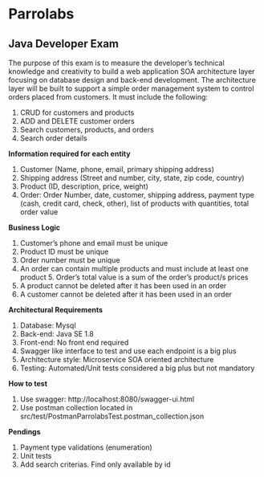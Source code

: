 # Parrolabs
## Java Developer Exam 

The purpose of this exam is to measure the developer’s technical knowledge and creativity to  build a web application SOA architecture layer focusing on database design and back-end  development. 
The architecture layer will be built to support a simple order management system to control  orders placed from customers. It must include the following: 

1. CRUD for customers and products 
2. ADD and DELETE customer orders 
3. Search customers, products, and orders 
4. Search order details 

**Information required for each entity**
1. Customer (Name, phone, email, primary shipping address) 
2. Shipping address (Street and number, city, state, zip code, country) 
3. Product (ID, description, price, weight) 
4. Order: Order Number, date, customer, shipping address, payment type (cash, credit card,  check, other), list of products with quantities, total order value 

**Business Logic**
1. Customer’s phone and email must be unique 
2. Product ID must be unique 
3. Order number must be unique 
4. An order can contain multiple products and must include at least one product 5. Order’s total value is a sum of the order’s product/s prices 
6. A product cannot be deleted after it has been used in an order 
7. A customer cannot be deleted after it has been used in an order 

**Architectural Requirements**
1. Database: Mysql 
2. Back-end: Java SE 1.8 
3. Front-end: No front end required 
4. Swagger like interface to test and use each endpoint is a big plus 
5. Architecture style: Microservice SOA oriented architecture 
6. Testing: Automated/Unit tests considered a big plus but not mandatory


**How to test**
1) Use swagger: http://localhost:8080/swagger-ui.html
2) Use postman collection located in src/test/PostmanParrolabsTest.postman_collection.json

**Pendings**
1) Payment type validations (enumeration)
2) Unit tests
3) Add search criterias. Find only available by id